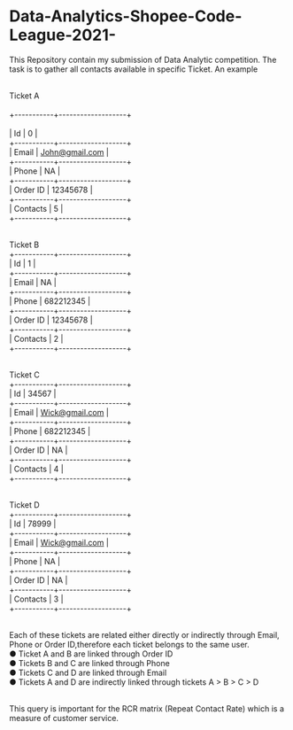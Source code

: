 # Data-Analytics-Shopee-Code-League-2021-

This Repository contain my submission of Data Analytic competition. The task is to gather all contacts available in specific Ticket. An example<br><br>

Ticket A                          <br>                    
+-----------+-------------------+<br>                     
| Id        |   0               |<br>
+-----------+-------------------+<br>
| Email     |   John@gmail.com  |<br>
+-----------+-------------------+<br>
| Phone     |   NA              |<br>
+-----------+-------------------+<br>
| Order ID  |   12345678        |<br>
+-----------+-------------------+<br>
| Contacts  |   5               |<br>
+-----------+-------------------+<br><br>

Ticket B <br>
+-----------+-------------------+<br>
| Id        |   1               |<br>
+-----------+-------------------+<br>
| Email     |   NA              |<br>
+-----------+-------------------+<br>
| Phone     |   682212345       |<br>
+-----------+-------------------+<br>
| Order ID  |   12345678        |<br>
+-----------+-------------------+<br>
| Contacts  |   2               |<br>
+-----------+-------------------+<br><br>

Ticket C<br>
+-----------+-------------------+<br>
| Id        |   34567           |<br>
+-----------+-------------------+<br>
| Email     |   Wick@gmail.com  |<br>
+-----------+-------------------+<br>
| Phone     |   682212345       |<br>
+-----------+-------------------+<br>
| Order ID  |   NA              |<br>
+-----------+-------------------+<br>
| Contacts  |   4               |<br>
+-----------+-------------------+<br><br>

Ticket D<br>
+-----------+-------------------+<br>
| Id        |   78999           |<br>
+-----------+-------------------+<br>
| Email     |   Wick@gmail.com  |<br>
+-----------+-------------------+<br>
| Phone     |   NA              |<br>
+-----------+-------------------+<br>
| Order ID  |   NA              |<br>
+-----------+-------------------+<br>
| Contacts  |   3               |<br>
+-----------+-------------------+<br><br>

Each of these tickets are related either directly or indirectly through Email, Phone or Order ID,therefore each ticket belongs to the same user.<br>
● Ticket A and B are linked through Order ID<br>
● Tickets B and C are linked through Phone<br>
● Tickets C and D are linked through Email<br>
● Tickets A and D are indirectly linked through tickets A > B > C > D <br><br>

This query is important for the RCR matrix (Repeat Contact Rate) which is a measure of customer service.
